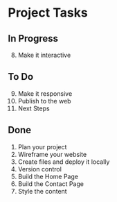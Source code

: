 # Project Tasks

## In Progress
8. Make it interactive

## To Do
9. Make it responsive
10. Publish to the web
11. Next Steps

## Done
1. Plan your project
2. Wireframe your website
3. Create files and deploy it locally
4. Version control
5. Build the Home Page
6. Build the Contact Page
7. Style the content